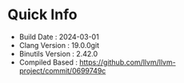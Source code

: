 # Quick Info
* Build Date : 2024-03-01
* Clang Version : 19.0.0git
* Binutils Version : 2.42.0
* Compiled Based : https://github.com/llvm/llvm-project/commit/0699749c
